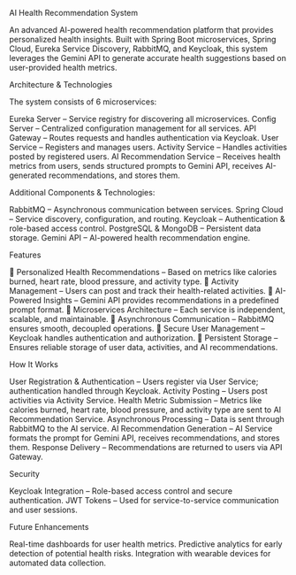 AI Health Recommendation System

An advanced AI-powered health recommendation platform that provides personalized health insights. Built with Spring Boot microservices, Spring Cloud, Eureka Service Discovery, RabbitMQ, and Keycloak, this system leverages the Gemini API to generate accurate health suggestions based on user-provided health metrics.


Architecture & Technologies

The system consists of 6 microservices:

Eureka Server – Service registry for discovering all microservices.
Config Server – Centralized configuration management for all services.
API Gateway – Routes requests and handles authentication via Keycloak.
User Service – Registers and manages users.
Activity Service – Handles activities posted by registered users.
AI Recommendation Service – Receives health metrics from users, sends structured prompts to Gemini API, receives AI-generated recommendations, and stores them.


Additional Components & Technologies:

RabbitMQ – Asynchronous communication between services.
Spring Cloud – Service discovery, configuration, and routing.
Keycloak – Authentication & role-based access control.
PostgreSQL & MongoDB – Persistent data storage.
Gemini API – AI-powered health recommendation engine.


Features

🔹 Personalized Health Recommendations – Based on metrics like calories burned, heart rate, blood pressure, and activity type.
🔹 Activity Management – Users can post and track their health-related activities.
🔹 AI-Powered Insights – Gemini API provides recommendations in a predefined prompt format.
🔹 Microservices Architecture – Each service is independent, scalable, and maintainable.
🔹 Asynchronous Communication – RabbitMQ ensures smooth, decoupled operations.
🔹 Secure User Management – Keycloak handles authentication and authorization.
🔹 Persistent Storage – Ensures reliable storage of user data, activities, and AI recommendations.


How It Works

User Registration & Authentication – Users register via User Service; authentication handled through Keycloak.
Activity Posting – Users post activities via Activity Service.
Health Metric Submission – Metrics like calories burned, heart rate, blood pressure, and activity type are sent to AI Recommendation Service.
Asynchronous Processing – Data is sent through RabbitMQ to the AI service.
AI Recommendation Generation – AI Service formats the prompt for Gemini API, receives recommendations, and stores them.
Response Delivery – Recommendations are returned to users via API Gateway.


Security

Keycloak Integration – Role-based access control and secure authentication.
JWT Tokens – Used for service-to-service communication and user sessions.


Future Enhancements

Real-time dashboards for user health metrics.
Predictive analytics for early detection of potential health risks.
Integration with wearable devices for automated data collection.